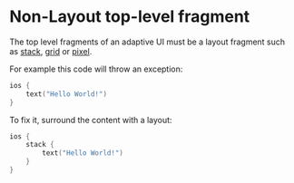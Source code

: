 # Non-Layout top-level fragment

The top level fragments of an adaptive UI must be a layout fragment such as [stack](../ui/ui.md#stack),
[grid](../ui/ui.md#grid) or [pixel](../ui/ui.md#pixel).

For example this code will throw an exception:

```kotlin
ios {
    text("Hello World!")
}
```

To fix it, surround the content with a layout:

```kotlin
ios {
    stack {
        text("Hello World!")
    }
}
```
